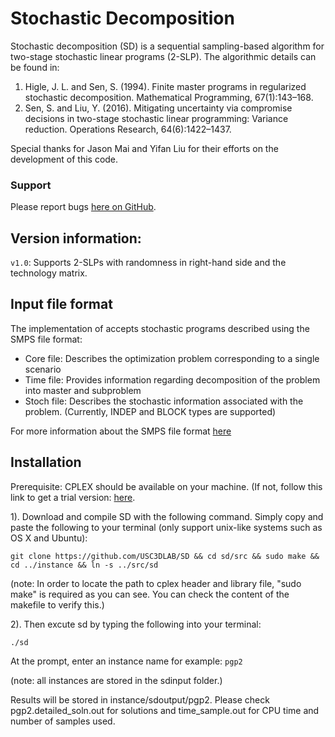 # Stochastic Decomposition 

Stochastic decomposition (SD) is a sequential sampling-based algorithm for two-stage stochastic linear programs (2-SLP). The algorithmic details can be found in:

1. Higle, J. L. and Sen, S. (1994). Finite master programs in regularized stochastic decomposition. Mathematical Programming, 67(1):143–168.
2. Sen, S. and Liu, Y. (2016). Mitigating uncertainty via compromise decisions in two-stage stochastic linear programming: Variance reduction. Operations Research, 64(6):1422–1437.

Special thanks for Jason Mai and Yifan Liu for their efforts on the development of this code. 

### Support
Please report bugs [here on GitHub](https://github.com/USC3DLAB/SD/issues).

## Version information: 
`v1.0`: Supports 2-SLPs with randomness in right-hand side and the technology matrix.

## Input file format
The implementation of accepts stochastic programs described using the SMPS file format:

* Core file: Describes the optimization problem corresponding to a single scenario
* Time file: Provides information regarding decomposition of the problem into master and subproblem
* Stoch file: Describes the stochastic information associated with the problem. (Currently, INDEP and BLOCK types are supported)

For more information about the SMPS file format [here](https://doi.org/10.1137/1.9780898718799.ch2)

## Installation

Prerequisite: CPLEX should be available on your machine. (If not, follow this link to get a trial version: [here](http://www-01.ibm.com/software/commerce/optimization/cplex-optimizer/).

1). Download and compile SD with the following command. Simply copy and paste the following to your terminal (only support unix-like systems such as OS X and Ubuntu):

`git clone https://github.com/USC3DLAB/SD && cd sd/src && sudo make && cd ../instance && ln -s ../src/sd`

(note: In order to locate the path to cplex header and library file, "sudo make" is required as you can see. You can check the content of the makefile to verify this.)

2). Then excute sd by typing the following into your terminal:

`./sd`

At the prompt, enter an instance name for example: `pgp2`

(note: all instances are stored in the sdinput folder.)

Results will be stored in instance/sdoutput/pgp2. Please check pgp2.detailed_soln.out for solutions and time_sample.out for CPU time and number of samples used.

